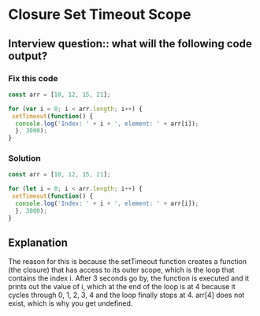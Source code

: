 # Closure Set Timeout Scope


## Interview question:: what will the following code output?

### Fix this code

```javascript
const arr = [10, 12, 15, 21];

for (var i = 0; i < arr.length; i++) {
 setTimeout(function() {
  console.log('Index: ' + i + ', element: ' + arr[i]);
  }, 3000);
}
```

### Solution

```javascript
const arr = [10, 12, 15, 21];

for (let i = 0; i < arr.length; i++) {
 setTimeout(function() {
  console.log('Index: ' + i + ', element: ' + arr[i]);
  }, 3000);
}
```

## Explanation

The reason for this is because the setTimeout function creates a function (the closure) that has access to its outer
scope, which is the loop that contains the index i. After 3 seconds go by, the function is executed and it
prints out the value of i, which at the end of the loop is at 4 because it cycles through 0, 1, 2, 3, 4 and the
loop finally stops at 4. arr[4] does not exist, which is why you get undefined.
